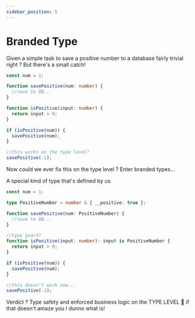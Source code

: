 ```yaml
---
sidebar_position: 5
---
```


# Branded Type

Given a simple task to save a positive number to a database fairly trivial right ?
But there's a small catch!

```typescript
const num = 1;

function savePositive(num: number) {
  //save to DB...
}

function isPositive(input: number) {
  return input > 0;
}

if (isPositive(num)) {
  savePositive(num);
}

//this works on the type level!
savePositive(-1);
```

Now could we ever fix this on the type level ?
Enter branded types...

A special kind of type that's defined by us

```typescript
const num = 1;

type PositiveNumber = number & { __positive: true };

function savePositive(num: PositiveNumber) {
  //save to DB...
}

//type guard!
function isPositive(input: number): input is PositiveNumber {
  return input > 0;
}

if (isPositive(num)) {
  savePositive(num);
}

//this doesn't work now...
savePositive(-1);
```

Verdict ? Type safety and enforced business logic on the TYPE LEVEL 🤯 if that doesn't amaze you I dunno what is!
